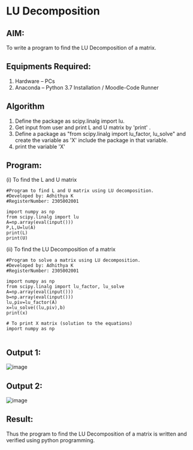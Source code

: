 # LU Decomposition 

## AIM:
To write a program to find the LU Decomposition of a matrix.

## Equipments Required:
1. Hardware – PCs
2. Anaconda – Python 3.7 Installation / Moodle-Code Runner

## Algorithm
1. Define the package as scipy.linalg import lu.
2. Get input from user and print L and U matrix by 'print' .
3. Define a package as "from scipy.linalg import lu_factor, lu_solve" and create the variable as 'X' include the package in that variable.
4. print the variable 'X'

## Program:
(i) To find the L and U matrix
```
#Program to find L and U matrix using LU decomposition.
#Developed by: Adhithya K
#RegisterNumber: 2305002001

import numpy as np
from scipy.linalg import lu
A=np.array(eval(input()))
P,L,U=lu(A)
print(L)
print(U)

```
(ii) To find the LU Decomposition of a matrix
```
#Program to solve a matrix using LU decomposition.
#Developed by: Adhithya K
#RegisterNumber: 2305002001

import numpy as np
from scipy.linalg import lu_factor, lu_solve
A=np.array(eval(input()))
b=np.array(eval(input()))
lu,piv=lu_factor(A)
x=lu_solve((lu,piv),b)
print(x)

# To print X matrix (solution to the equations)
import numpy as np


```

## Output 1:
![image](https://github.com/adhi2k/LU-Decomposition/assets/145216997/9539c8c6-5a8a-4b06-b5a8-c2ac28580c3c)

## Output 2:
![image](https://github.com/adhi2k/LU-Decomposition/assets/145216997/4528ea37-d40a-46af-a2df-6cfa1196adce)

## Result:
Thus the program to find the LU Decomposition of a matrix is written and verified using python programming.

